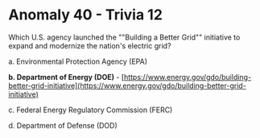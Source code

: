 # Anomaly 40 - Trivia 12

Which U.S. agency launched the ""Building a Better Grid"" initiative to expand and modernize the nation's electric grid?

a.	Environmental Protection Agency (EPA)

**b.	Department of Energy (DOE)** - [https://www.energy.gov/gdo/building-better-grid-initiative](https://www.energy.gov/gdo/building-better-grid-initiative)

c.	Federal Energy Regulatory Commission (FERC)

d.	Department of Defense (DOD)